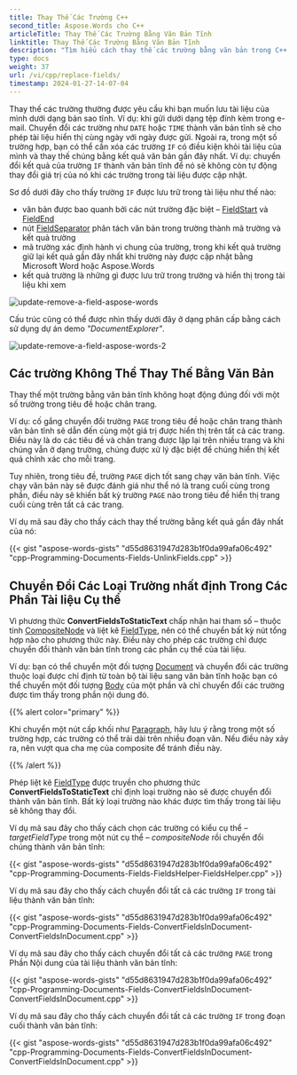 ```yaml
---
title: Thay Thế Các Trường C++
second_title: Aspose.Words cho C++
articleTitle: Thay Thế Các Trường Bằng Văn Bản Tĩnh
linktitle: Thay Thế Các Trường Bằng Văn Bản Tĩnh
description: "Tìm hiểu cách thay thế các trường bằng văn bản trong C++. Thay thế các trường bằng dữ liệu tĩnh bằng C++ API."
type: docs
weight: 37
url: /vi/cpp/replace-fields/
timestamp: 2024-01-27-14-07-04
---
```


Thay thế các trường thường được yêu cầu khi bạn muốn lưu tài liệu của mình dưới dạng bản sao tĩnh. Ví dụ: khi gửi dưới dạng tệp đính kèm trong e-mail. Chuyển đổi các trường như `DATE` hoặc `TIME` thành văn bản tĩnh sẽ cho phép tài liệu hiển thị cùng ngày với ngày được gửi. Ngoài ra, trong một số trường hợp, bạn có thể cần xóa các trường `IF` có điều kiện khỏi tài liệu của mình và thay thế chúng bằng kết quả văn bản gần đây nhất. Ví dụ: chuyển đổi kết quả của trường `IF` thành văn bản tĩnh để nó sẽ không còn tự động thay đổi giá trị của nó khi các trường trong tài liệu được cập nhật.

Sơ đồ dưới đây cho thấy trường `IF` được lưu trữ trong tài liệu như thế nào:

* văn bản được bao quanh bởi các nút trường đặc biệt – [FieldStart](https://reference.aspose.com/words/cpp/aspose.words.fields/field/get_fieldstart/) và [FieldEnd](https://reference.aspose.com/words/cpp/aspose.words.fields/field/get_fieldend/)
* nút [FieldSeparator](https://reference.aspose.com/words/cpp/aspose.words.fields/field/get_separator/) phân tách văn bản trong trường thành mã trường và kết quả trường
* mã trường xác định hành vi chung của trường, trong khi kết quả trường giữ lại kết quả gần đây nhất khi trường này được cập nhật bằng Microsoft Word hoặc Aspose.Words
* kết quả trường là những gì được lưu trữ trong trường và hiển thị trong tài liệu khi xem

![update-remove-a-field-aspose-words](updating-and-removing-a-field-1.png)

Cấu trúc cũng có thể được nhìn thấy dưới đây ở dạng phân cấp bằng cách sử dụng dự án demo *"DocumentExplorer"*.

![update-remove-a-field-aspose-words-2](updating-and-removing-a-field-2.png)

## Các trường Không Thể Thay Thế Bằng Văn Bản

Thay thế một trường bằng văn bản tĩnh không hoạt động đúng đối với một số trường trong tiêu đề hoặc chân trang.

Ví dụ: cố gắng chuyển đổi trường `PAGE` trong tiêu đề hoặc chân trang thành văn bản tĩnh sẽ dẫn đến cùng một giá trị được hiển thị trên tất cả các trang. Điều này là do các tiêu đề và chân trang được lặp lại trên nhiều trang và khi chúng vẫn ở dạng trường, chúng được xử lý đặc biệt để chúng hiển thị kết quả chính xác cho mỗi trang.

Tuy nhiên, trong tiêu đề, trường `PAGE` dịch tốt sang chạy văn bản tĩnh. Việc chạy văn bản này sẽ được đánh giá như thể nó là trang cuối cùng trong phần, điều này sẽ khiến bất kỳ trường `PAGE` nào trong tiêu đề hiển thị trang cuối cùng trên tất cả các trang.

Ví dụ mã sau đây cho thấy cách thay thế trường bằng kết quả gần đây nhất của nó:

{{< gist "aspose-words-gists" "d55d8631947d283b1f0da99afa06c492" "cpp-Programming-Documents-Fields-UnlinkFields.cpp" >}}

## Chuyển Đổi Các Loại Trường nhất định Trong Các Phần Tài liệu Cụ thể

Vì phương thức **ConvertFieldsToStaticText** chấp nhận hai tham số – thuộc tính [CompositeNode](https://reference.aspose.com/words/cpp/aspose.words/compositenode/) và liệt kê [FieldType](https://reference.aspose.com/words/cpp/aspose.words.fields/fieldtype/), nên có thể chuyển bất kỳ nút tổng hợp nào cho phương thức này. Điều này cho phép các trường chỉ được chuyển đổi thành văn bản tĩnh trong các phần cụ thể của tài liệu.

Ví dụ: bạn có thể chuyển một đối tượng [Document](https://reference.aspose.com/words/cpp/aspose.words/document/) và chuyển đổi các trường thuộc loại được chỉ định từ toàn bộ tài liệu sang văn bản tĩnh hoặc bạn có thể chuyển một đối tượng [Body](https://reference.aspose.com/words/cpp/aspose.words/body/) của một phần và chỉ chuyển đổi các trường được tìm thấy trong phần nội dung đó.

{{% alert color="primary" %}}

Khi chuyển một nút cấp khối như [Paragraph](https://reference.aspose.com/words/cpp/aspose.words/paragraph/), hãy lưu ý rằng trong một số trường hợp, các trường có thể trải dài trên nhiều đoạn văn. Nếu điều này xảy ra, nên vượt qua cha mẹ của composite để tránh điều này.

{{% /alert %}}

Phép liệt kê [FieldType](https://reference.aspose.com/words/cpp/aspose.words.fields/fieldtype/) được truyền cho phương thức **ConvertFieldsToStaticText** chỉ định loại trường nào sẽ được chuyển đổi thành văn bản tĩnh. Bất kỳ loại trường nào khác được tìm thấy trong tài liệu sẽ không thay đổi.

Ví dụ mã sau đây cho thấy cách chọn các trường có kiểu cụ thể – *targetFieldType* trong một nút cụ thể – *compositeNode* rồi chuyển đổi chúng thành văn bản tĩnh:

{{< gist "aspose-words-gists" "d55d8631947d283b1f0da99afa06c492" "cpp-Programming-Documents-Fields-FieldsHelper-FieldsHelper.cpp" >}}

Ví dụ mã sau đây cho thấy cách chuyển đổi tất cả các trường `IF` trong tài liệu thành văn bản tĩnh:

{{< gist "aspose-words-gists" "d55d8631947d283b1f0da99afa06c492" "cpp-Programming-Documents-Fields-ConvertFieldsInDocument-ConvertFieldsInDocument.cpp" >}}

Ví dụ mã sau đây cho thấy cách chuyển đổi tất cả các trường `PAGE` trong Phần Nội dung của tài liệu thành văn bản tĩnh:

{{< gist "aspose-words-gists" "d55d8631947d283b1f0da99afa06c492" "cpp-Programming-Documents-Fields-ConvertFieldsInDocument-ConvertFieldsInDocument.cpp" >}}

Ví dụ mã sau đây cho thấy cách chuyển đổi tất cả các trường `IF` trong đoạn cuối thành văn bản tĩnh:

{{< gist "aspose-words-gists" "d55d8631947d283b1f0da99afa06c492" "cpp-Programming-Documents-Fields-ConvertFieldsInDocument-ConvertFieldsInDocument.cpp" >}}
